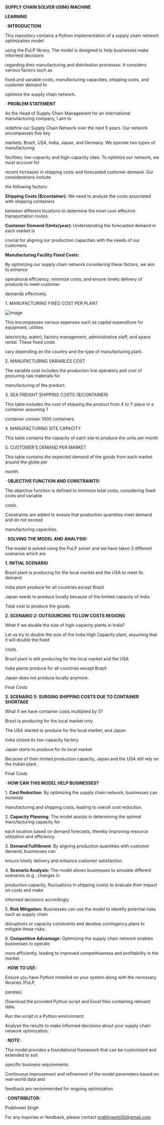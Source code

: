<a name="br1"></a> 

**SUPPLY CHAIN SOLVER USING MACHINE**

**LEARNING**

· **INTRODUCTION**

This repository contains a Python implementation of a supply chain network optimization model

using the PuLP library. The model is designed to help businesses make informed decisions

regarding their manufacturing and distribution processes. It considers various factors such as

fixed and variable costs, manufacturing capacities, shipping costs, and customer demand to

optimize the supply chain network.

· **PROBLEM STATEMENT**

As the Head of Supply Chain Management for an international manufacturing company, I aim to

redefine our Supply Chain Network over the next 5 years. Our network encompasses five key

markets: Brazil, USA, India, Japan, and Germany. We operate two types of manufacturing

facilities: low-capacity and high-capacity sites. To optimize our network, we must account for

recent increases in shipping costs and forecasted customer demand. Our considerations include

the following factors:

**Shipping Costs ($/container):** We need to analyze the costs associated with shipping containers

between different locations to determine the most cost-effective transportation routes.

**Customer Demand (Units/year):** Understanding the forecasted demand in each market is

crucial for aligning our production capacities with the needs of our customers.

**Manufacturing Facility Fixed Costs:**

By optimizing our supply chain network considering these factors, we aim to enhance

operational efficiency, minimize costs, and ensure timely delivery of products to meet customer

demands effectively.

1\. MANUFACTURING FIXED COST PER PLANT

![image](https://github.com/prabhneetS/SupplyChainSolver/assets/163606021/77f9233e-7cd2-48e9-93d4-e314f707cf82)


<a name="br2"></a> 

This encompasses various expenses such as capital expenditure for equipment, utilities

(electricity, water), factory management, administrative staff, and space rental. These fixed costs

vary depending on the country and the type of manufacturing plant.

2\. MANUFACTURING VARIABLES COST

The variable cost includes the production line operators and cost of procuring raw materials for

manufacturing of the product.

3\. SEA FREIGHT SHIPPING COSTS ($/CONTAINER)

This table includes the cost of shipping the product from X to Y place in a container assuming 1

container contain 1000 containers.

4\. MANUFACTURING SITE CAPACITY

This table contains the capacity of each site to produce the units per month

5\. CUSTOMER’S DEMAND PER MARKET



<a name="br3"></a> 

This table contains the expected demand of the goods from each market around the globe per

month.

· **OBJECTIVE FUNCTION AND CONSTRAINTS:**

The objective function is defined to minimize total costs, considering fixed costs and variable

costs.

Constraints are added to ensure that production quantities meet demand and do not exceed

manufacturing capacities.

· **SOLVING THE MODEL AND ANALYSIS:**

The model is solved using the PuLP solver and we have taken 3 different scenarios which are

**1. INITIAL SCENARIO**

Brazil plant is producing for the local market and the USA to meet its demand

India plant produce for all countries except Brazil



<a name="br4"></a> 

Japan needs to produce locally because of the limited capacity of India

Total cost to produce the goods

**2. SCENARIO 2: OUTSOURCING TO LOW COSTS REGIONS**

What if we double the size of high-capacity plants in India?

Let us try to double the size of the India High Capacity plant, assuming that it will double the fixed

costs.

Brazil plant is still producing for the local market and the USA

India plants produce for all countries except Brazil

Japan does not produce locally anymore.

Final Costs



<a name="br5"></a> 

**3. SCENARIO 3: SURGING SHIPPING COSTS DUE TO CONTAINER SHORTAGE**

What if we have container costs multiplied by 5?

Brazil is producing for the local market only

The USA started to produce for the local market, and Japan

India closed its low-capacity factory

Japan starts to produce for its local market

Because of their limited production capacity, Japan and the USA still rely on the Indian plant.

Final Costs

· **HOW CAN THIS MODEL HELP BUSINESSES?**



<a name="br6"></a> 

1\. **Cost Reduction**: By optimizing the supply chain network, businesses can minimize

manufacturing and shipping costs, leading to overall cost reduction.

2\. **Capacity Planning**: The model assists in determining the optimal manufacturing capacity for

each location based on demand forecasts, thereby improving resource utilization and efficiency.

3\. **Demand Fulfillment**: By aligning production quantities with customer demand, businesses can

ensure timely delivery and enhance customer satisfaction.

4\. **Scenario Analysis:** The model allows businesses to simulate different scenarios (e.g., changes in

production capacity, fluctuations in shipping costs) to evaluate their impact on costs and make

informed decisions accordingly.

5\. **Risk Mitigation:** Businesses can use the model to identify potential risks such as supply chain

disruptions or capacity constraints and develop contingency plans to mitigate these risks.

6\. **Competitive Advantage:** Optimizing the supply chain network enables businesses to operate

more efficiently, leading to improved competitiveness and profitability in the market.

· **HOW TO USE:**

Ensure you have Python installed on your system along with the necessary libraries (PuLP,

pandas).

Download the provided Python script and Excel files containing relevant data.

Run the script in a Python environment.

Analyze the results to make informed decisions about your supply chain network optimization.

· **NOTE:**

This model provides a foundational framework that can be customized and extended to suit

specific business requirements.

Continuous improvement and refinement of the model parameters based on real-world data and

feedback are recommended for ongoing optimization.

· **CONTRIBUTOR:**

Prabhneet Singh

For any inquiries or feedback, please contact prabhneets50@gmail.com


